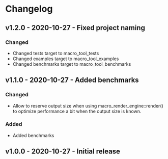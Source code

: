 # Changelog

## v1.2.0 - 2020-10-27 - Fixed project naming

### Changed

* Changed tests target to macro_tool_tests
* Changed examples target to macro_tool_examples
* Changed benchmarks target to macro_tool_benchmarks

## v1.1.0 - 2020-10-27 - Added benchmarks

### Changed

* Allow to reserve output size when using macro_render_engine::render() to optimize performance a bit when the output size is known.

### Added

* Added benchmarks

## v1.0.0 - 2020-10-27 - Initial release


